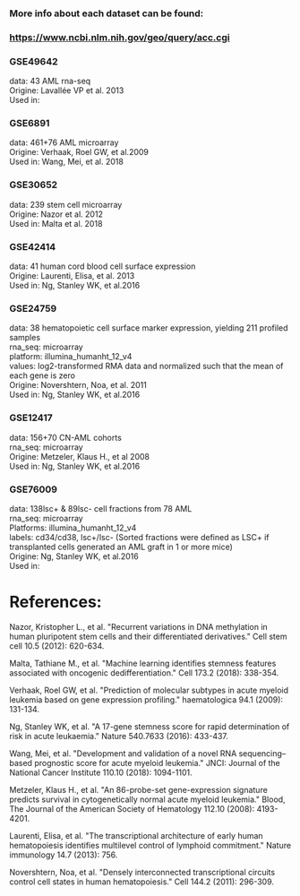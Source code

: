 ### More info about each dataset can be found:
### https://www.ncbi.nlm.nih.gov/geo/query/acc.cgi

### GSE49642 
data: 43 AML rna-seq <br>
Origine: Lavallée VP et al. 2013 <br>
Used in: 

### GSE6891 
data: 461+76 AML microarray <br>
Origine: Verhaak, Roel GW, et al.2009 <br>
Used in: Wang, Mei, et al. 2018

### GSE30652  
data: 239 stem cell microarray <br>
Origine: Nazor et al. 2012 <br>
Used in: Malta et al. 2018

### GSE42414 
data: 41 human cord blood cell surface expression <br>
Origine: Laurenti, Elisa, et al. 2013 <br>
Used in: Ng, Stanley WK, et al.2016


### GSE24759 
data: 38 hematopoietic cell surface marker expression, yielding 211 profiled samples <br>
rna_seq: microarray <br>
platform: illumina_humanht_12_v4 <br>
values: log2-transformed RMA data and normalized such that the mean of each gene is zero <br>
Origine: Novershtern, Noa, et al. 2011 <br>
Used in: Ng, Stanley WK, et al.2016

### GSE12417 
data: 156+70 CN-AML cohorts <br>
rna_seq: microarray <br>
Origine: Metzeler, Klaus H., et al 2008 <br>
Used in: Ng, Stanley WK, et al.2016

### GSE76009
data: 138lsc+ & 89lsc- cell fractions from 78 AML <br>
rna_seq: microarray <br>
Platforms: illumina_humanht_12_v4 <br>
labels: cd34/cd38, lsc+/lsc- (Sorted fractions were defined as LSC+ if transplanted cells generated an AML graft in 1 or more mice) <br>
Origine: Ng, Stanley WK, et al.2016 <br>
Used in: 

# References:
Nazor, Kristopher L., et al. "Recurrent variations in DNA methylation in human pluripotent stem cells and their differentiated derivatives." Cell stem cell 10.5 (2012): 620-634.

Malta, Tathiane M., et al. "Machine learning identifies stemness features associated with oncogenic dedifferentiation." Cell 173.2 (2018): 338-354.

Verhaak, Roel GW, et al. "Prediction of molecular subtypes in acute myeloid leukemia based on gene expression profiling." haematologica 94.1 (2009): 131-134.

Ng, Stanley WK, et al. "A 17-gene stemness score for rapid determination of risk in acute leukaemia." Nature 540.7633 (2016): 433-437.

Wang, Mei, et al. "Development and validation of a novel RNA sequencing–based prognostic score for acute myeloid leukemia." JNCI: Journal of the National Cancer Institute 110.10 (2018): 1094-1101.

Metzeler, Klaus H., et al. "An 86-probe-set gene-expression signature predicts survival in cytogenetically normal acute myeloid leukemia." Blood, The Journal of the American Society of Hematology 112.10 (2008): 4193-4201.

Laurenti, Elisa, et al. "The transcriptional architecture of early human hematopoiesis identifies multilevel control of lymphoid commitment." Nature immunology 14.7 (2013): 756.

Novershtern, Noa, et al. "Densely interconnected transcriptional circuits control cell states in human hematopoiesis." Cell 144.2 (2011): 296-309.
